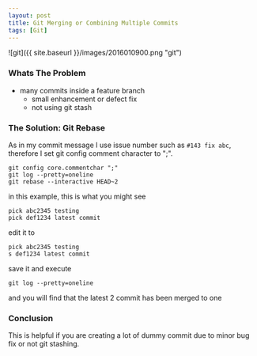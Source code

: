 ```yaml
---
layout: post
title: Git Merging or Combining Multiple Commits
tags: [Git]
---
```


![git]({{ site.baseurl }}/images/2016010900.png "git")

### Whats The Problem
- many commits inside a feature branch
    - small enhancement or defect fix
    - not using git stash

### The Solution: Git Rebase
As in my commit message I use issue number such as `#143 fix abc`, therefore I set git config comment character to ";".

```
git config core.commentchar ";"
git log --pretty=oneline
git rebase --interactive HEAD~2
```

in this example, this is what you might see

```
pick abc2345 testing
pick def1234 latest commit
```

edit it to

```
pick abc2345 testing
s def1234 latest commit
```

save it and execute
```
git log --pretty=oneline
```

and you will find that the latest 2 commit has been merged to one

### Conclusion
This is helpful if you are creating a lot of dummy commit due to minor bug fix or not git stashing.
